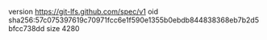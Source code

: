version https://git-lfs.github.com/spec/v1
oid sha256:57c075397619c70971fcc6e1f590e1355b0ebdb844838368eb7b2d5bfcc738dd
size 4280
